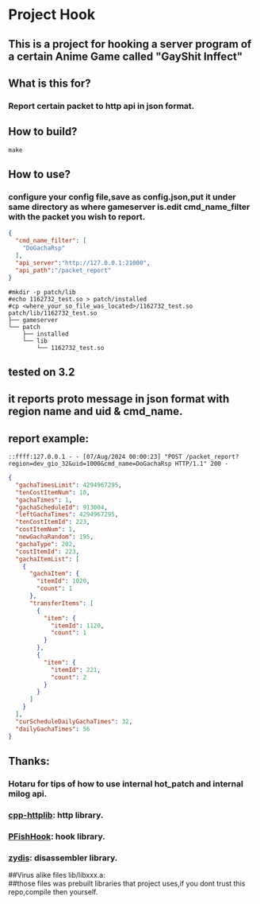 # Project Hook</br>
## This is a project for hooking a server program of a certain Anime Game called "GayShit Inffect"

## What is this for?</br>
### Report certain packet to http api in json format.

## How to build?
```shell
make
```

## How to use?</br>
### configure your config file,save as config.json,put it under same directory as where gameserver is.edit cmd_name_filter with the packet you wish to report.
```json
{
  "cmd_name_filter": [
    "DoGachaRsp"
  ],
  "api_server":"http://127.0.0.1:21000",
  "api_path":"/packet_report"
}
```
```shell
#mkdir -p patch/lib
#echo 1162732_test.so > patch/installed
#cp <where_your_so_file_was_located>/1162732_test.so patch/lib/1162732_test.so
├── gameserver
└── patch
    ├── installed
    └── lib
        └── 1162732_test.so
```
 
## tested on 3.2
## it reports proto message in json format with region name and uid & cmd_name.
## report example:
```text
::ffff:127.0.0.1 - - [07/Aug/2024 00:00:23] "POST /packet_report?region=dev_gio_32&uid=1000&cmd_name=DoGachaRsp HTTP/1.1" 200 -
```
```json
{
  "gachaTimesLimit": 4294967295,
  "tenCostItemNum": 10,
  "gachaTimes": 1,
  "gachaScheduleId": 913004,
  "leftGachaTimes": 4294967295,
  "tenCostItemId": 223,
  "costItemNum": 1,
  "newGachaRandom": 195,
  "gachaType": 202,
  "costItemId": 223,
  "gachaItemList": [
    {
      "gachaItem": {
        "itemId": 1020,
        "count": 1
      },
      "transferItems": [
        {
          "item": {
            "itemId": 1120,
            "count": 1
          }
        },
        {
          "item": {
            "itemId": 221,
            "count": 2
          }
        }
      ]
    }
  ],
  "curScheduleDailyGachaTimes": 32,
  "dailyGachaTimes": 56
}
```

## Thanks: </br>
### Hotaru for tips of how to use internal hot_patch and internal milog api.</br>
### [cpp-httplib](https://github.com/yhirose/cpp-httplib): http library.</br>
### [PFishHook](https://github.com/Menooker/PFishHook): hook library.</br>
### [zydis](https://github.com/zyantific/zydis): disassembler library.</br>

##Virus alike files lib/libxxx.a:</br>
##those files was prebuilt libraries that project uses,if you dont trust this repo,compile then yourself.